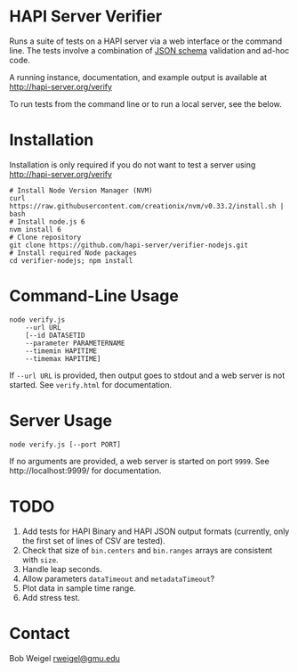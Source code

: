 # HAPI Server Verifier

Runs a suite of tests on a HAPI server via a web interface or the command line. The tests involve a combination of [JSON schema](https://github.com/hapi-server/verifier-nodejs/tree/master/schemas) validation and ad-hoc code.

A running instance, documentation, and example output is available at http://hapi-server.org/verify

To run tests from the command line or to run a local server, see the below.

# Installation

Installation is only required if you do not want to test a server using http://hapi-server.org/verify

```
# Install Node Version Manager (NVM)
curl https://raw.githubusercontent.com/creationix/nvm/v0.33.2/install.sh | bash
# Install node.js 6
nvm install 6
# Clone repository
git clone https://github.com/hapi-server/verifier-nodejs.git
# Install required Node packages
cd verifier-nodejs; npm install
```

# Command-Line Usage

```
node verify.js 
	--url URL 
	[--id DATASETID 
	--parameter PARAMETERNAME 
	--timemin HAPITIME 
	--timemax HAPITIME]
```

If `--url URL` is provided, then output goes to stdout and a web server is not started. See `verify.html` for documentation.

# Server Usage

```
node verify.js [--port PORT]
```

If no arguments are provided, a web server is started on port `9999`. See http://localhost:9999/ for documentation.

# TODO

1. Add tests for HAPI Binary and HAPI JSON output formats (currently, only the first set of lines of CSV are tested).
2. Check that size of `bin.centers` and `bin.ranges` arrays are consistent with `size`.
3. Handle leap seconds.
4. Allow parameters `dataTimeout` and `metadataTimeout`?
5. Plot data in sample time range.
6. Add stress test.

# Contact

Bob Weigel <rweigel@gmu.edu>